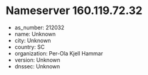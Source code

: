 # Nameserver 160.119.72.32

* as_number: 212032
* name: Unknown
* city: Unknown
* country: SC
* organization: Per-Ola Kjell Hammar
* version: Unknown
* dnssec: Unknown
